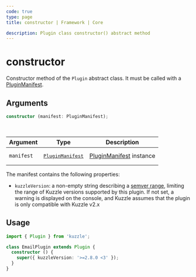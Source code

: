 ```yaml
---
code: true
type: page
title: constructor | Framework | Core

description: Plugin class constructor() abstract method
---
```


# constructor

Constructor method of the `Plugin` abstract class. It must be called with a [PluginManifest](/core/2/framework/types/plugin-manifest).

## Arguments

```ts
constructor (manifest: PluginManifest);
```

<br/>

| Argument  | Type   | Description            |
| -------------- | --------- | ------------- |
| `manifest` | <pre>[PluginManifest](/core/2/framework/types/plugin-manifest)</pre> | [PluginManifest](/core/2/framework/types/plugin-manifest) instance |

The manifest contains the following properties:
 - `kuzzleVersion`: a non-empty string describing a [semver range](https://www.npmjs.com/package/semver#ranges), limiting the range of Kuzzle versions supported by this plugin. If not set, a warning is displayed on the console, and Kuzzle assumes that the plugin is only compatible with Kuzzle v2.x

## Usage

```ts
import { Plugin } from 'kuzzle';

class EmailPlugin extends Plugin {
  constructor () {
    super({ kuzzleVersion: '>=2.8.0 <3' });
  }
}
```

